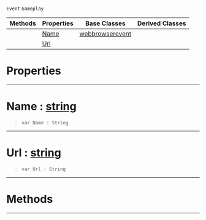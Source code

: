  `Event` `Gameplay`



|Methods|Properties|Base Classes|Derived Classes|
|---|---|---|---|
| |[ Name](https://github.com/zeroengineteam/ZeroDocs/code_reference/class_reference/webbrowserpopupcreateevent.markdown#name-zero-engine-documen)|[webbrowserevent](https://github.com/zeroengineteam/ZeroDocs/code_reference/class_reference/webbrowserevent.markdown)| |
| |[ Url](https://github.com/zeroengineteam/ZeroDocs/code_reference/class_reference/webbrowserpopupcreateevent.markdown#url-zero-engine-document)| | |


 #  Properties


---  
 #  Name : [string](https://github.com/zeroengineteam/ZeroDocs/code_reference/zilch_base_types/string.markdown)

> 
> ``` lang=cpp, name=Zilch
> var Name : String


---  
 #  Url : [string](https://github.com/zeroengineteam/ZeroDocs/code_reference/zilch_base_types/string.markdown)

> 
> ``` lang=cpp, name=Zilch
> var Url : String


---  
 #  Methods


---  
 

 